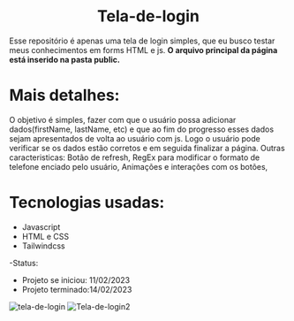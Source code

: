 <h1 align='center'>Tela-de-login</h1>

Esse repositório é apenas uma tela de login simples, que eu busco testar meus conhecimentos em forms HTML e js.
<b>O arquivo principal da página está inserido na pasta public.</b>

# Mais detalhes:
O objetivo é simples, fazer com que o usuário possa adicionar dados(firstName, lastName, etc) e que ao fim do progresso esses dados sejam apresentados de volta ao usuário com js. Logo o usuário pode verificar se os dados estão corretos e em seguida finalizar a página.
Outras caracteristicas:
 Botão de refresh,
 RegEx para modificar o formato de telefone enciado pelo usuário,
 Animações e interações com os botões,

# Tecnologias usadas:
<ul>
<li>Javascript</li>
<li>HTML e CSS</li>
<li>Tailwindcss</li>
</ul>
-Status:
<ul>
<li>Projeto se iniciou: 11/02/2023</li>
<li>Projeto terminado:14/02/2023</li>
</ul>

![tela-de-login](https://user-images.githubusercontent.com/115052701/218847635-fafe5c5d-52be-4ed2-a8f9-77a2de32de4b.PNG)
![Tela-de-login2](https://user-images.githubusercontent.com/115052701/218847843-1398e3a7-daf2-4a68-8d46-93e663481aec.PNG)
